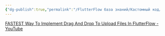 ```yaml
---
{"dg-publish":true,"permalink":"/FlutterFlow база знаний/Кастомный код/Drag And Drop To Upload Files/","created":"2025-01-15T10:07:41.254-03:00","updated":"2025-01-15T10:07:50.630-03:00"}
---
```


[FASTEST Way To Implement Drag And Drop To Upload Files In FlutterFlow - YouTube](https://www.youtube.com/watch?v=MQqSE8VGB6Y)
